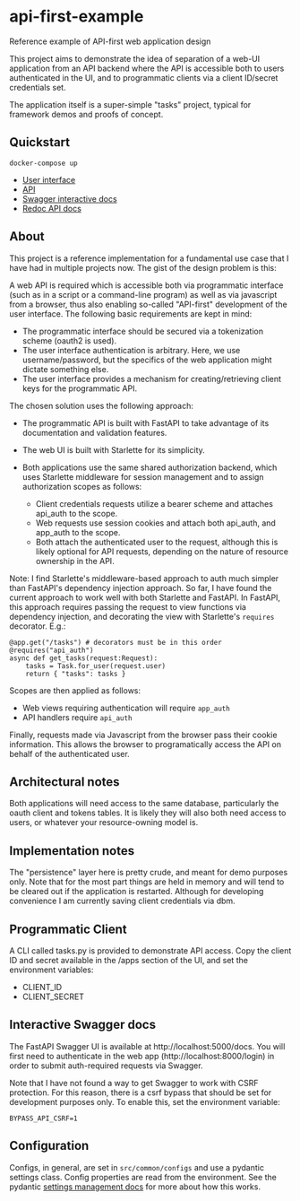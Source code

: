 # api-first-example
Reference example of API-first web application design

This project aims to demonstrate the idea of separation of a web-UI application from
an API backend where the API is accessible both to users authenticated in the UI, and
to programmatic clients via a client ID/secret credentials set.

The application itself is a super-simple "tasks" project, typical for framework
demos and proofs of concept.


## Quickstart

```
docker-compose up
```

 * [User interface](http://localhost:8000)
 * [API](http://localhost:5000)
 * [Swagger interactive docs](http://localhost:5000/docs)
 * [Redoc API docs](http://localhost:5000/redoc)


## About

This project is a reference implementation for a fundamental use case that I have had
in multiple projects now. The gist of the design problem is this:

A web API is required which is accessible both via programmatic interface (such as in
a script or a command-line program) as well as via javascript from a browser, thus also
enabling so-called "API-first" development of the user interface. The following basic
requirements are kept in mind:

 * The programmatic interface should be secured via a tokenization scheme (oauth2 is
   used).
 * The user interface authentication is arbitrary. Here, we use username/password, but
   the specifics of the web application might dictate something else.
 * The user interface provides a mechanism for creating/retrieving client keys for
   the programmatic API.

The chosen solution uses the following approach:

 * The programmatic API is built with FastAPI to take advantage of its documentation
   and validation features.
 * The web UI is built with Starlette for its simplicity.
 * Both applications use the same shared authorization backend, which uses Starlette
   middleware for session management and to assign authorization scopes as follows:

     - Client credentials requests utilize a bearer scheme and attaches api_auth to
       the scope.
     - Web requests use session cookies and attach both api_auth, and app_auth to the
       scope.
     - Both attach the authenticated user to the request, although this is likely
       optional for API requests, depending on the nature of resource ownership in the
       API.

Note: I find Starlette's middleware-based approach to auth much simpler than FastAPI's
dependency injection approach. So far, I have found the current approach to work well
with both Starlette and FastAPI. In FastAPI, this approach requires passing the request
to view functions via dependency injection, and decorating the view with Starlette's
`requires` decorator. E.g.:

```
@app.get("/tasks") # decorators must be in this order
@requires("api_auth")
async def get_tasks(request:Request):
    tasks = Task.for_user(request.user)
    return { "tasks": tasks }
```

Scopes are then applied as follows:

 * Web views requiring authentication will require `app_auth`
 * API handlers require `api_auth`

Finally, requests made via Javascript from the browser pass their cookie information.
This allows the browser to programatically access the API on behalf of the authenticated
user.


## Architectural notes

Both applications will need access to the same database, particularly the oauth client
and tokens tables. It is likely they will also both need access to users, or whatever
your resource-owning model is.


## Implementation notes

The "persistence" layer here is pretty crude, and meant for demo purposes only. Note
that for the most part things are held in memory and will tend to be cleared out if the
application is restarted. Although for developing convenience I am currently saving
client credentials via dbm.


## Programmatic Client

A CLI called tasks.py is provided to demonstrate API access. Copy the client ID and
secret available in the /apps section of the UI, and set the environment variables:

 * CLIENT_ID
 * CLIENT_SECRET
 

## Interactive Swagger docs

The FastAPI Swagger UI is available at http://localhost:5000/docs. You will first
need to authenticate in the web app (http://localhost:8000/login) in order to submit
auth-required requests via Swagger.

Note that I have not found a way to get Swagger to work with CSRF protection. For this
reason, there is a csrf bypass that should be set for development purposes only. To
enable this, set the environment variable: 

```
BYPASS_API_CSRF=1
```


## Configuration

Configs, in general, are set in `src/common/configs` and use a pydantic settings class.
Config properties are read from the environment. See the pydantic
[settings management docs](https://pydantic-docs.helpmanual.io/usage/settings/)
for more about how this works.
